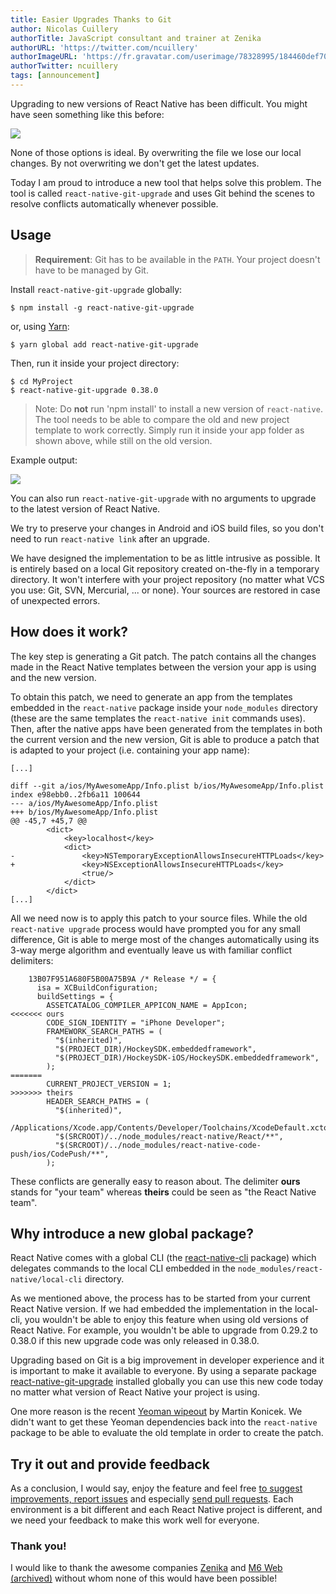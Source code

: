 ```yaml
---
title: Easier Upgrades Thanks to Git
author: Nicolas Cuillery
authorTitle: JavaScript consultant and trainer at Zenika
authorURL: 'https://twitter.com/ncuillery'
authorImageURL: 'https://fr.gravatar.com/userimage/78328995/184460def705a160fd8edadc04f60eaf.jpg?size=128'
authorTwitter: ncuillery
tags: [announcement]
---
```


Upgrading to new versions of React Native has been difficult. You might have seen something like this before:

![](/blog/assets/git-upgrade-conflict.png)

None of those options is ideal. By overwriting the file we lose our local changes. By not overwriting we don't get the latest updates.

Today I am proud to introduce a new tool that helps solve this problem. The tool is called `react-native-git-upgrade` and uses Git behind the scenes to resolve conflicts automatically whenever possible.

## Usage

> **Requirement**: Git has to be available in the `PATH`. Your project doesn't have to be managed by Git.

Install `react-native-git-upgrade` globally:

```shell
$ npm install -g react-native-git-upgrade
```

or, using [Yarn](https://yarnpkg.com/):

```shell
$ yarn global add react-native-git-upgrade
```

Then, run it inside your project directory:

```shell
$ cd MyProject
$ react-native-git-upgrade 0.38.0
```

> Note: Do **not** run 'npm install' to install a new version of `react-native`. The tool needs to be able to compare the old and new project template to work correctly. Simply run it inside your app folder as shown above, while still on the old version.

Example output:

![](/blog/assets/git-upgrade-output.png)

You can also run `react-native-git-upgrade` with no arguments to upgrade to the latest version of React Native.

We try to preserve your changes in Android and iOS build files, so you don't need to run `react-native link` after an upgrade.

We have designed the implementation to be as little intrusive as possible. It is entirely based on a local Git repository created on-the-fly in a temporary directory. It won't interfere with your project repository (no matter what VCS you use: Git, SVN, Mercurial, ... or none). Your sources are restored in case of unexpected errors.

## How does it work?

The key step is generating a Git patch. The patch contains all the changes made in the React Native templates between the version your app is using and the new version.

To obtain this patch, we need to generate an app from the templates embedded in the `react-native` package inside your `node_modules` directory (these are the same templates the `react-native init` commands uses). Then, after the native apps have been generated from the templates in both the current version and the new version, Git is able to produce a patch that is adapted to your project (i.e. containing your app name):

```
[...]

diff --git a/ios/MyAwesomeApp/Info.plist b/ios/MyAwesomeApp/Info.plist
index e98ebb0..2fb6a11 100644
--- a/ios/MyAwesomeApp/Info.plist
+++ b/ios/MyAwesomeApp/Info.plist
@@ -45,7 +45,7 @@
        <dict>
            <key>localhost</key>
            <dict>
-               <key>NSTemporaryExceptionAllowsInsecureHTTPLoads</key>
+               <key>NSExceptionAllowsInsecureHTTPLoads</key>
                <true/>
            </dict>
        </dict>
[...]
```

All we need now is to apply this patch to your source files. While the old `react-native upgrade` process would have prompted you for any small difference, Git is able to merge most of the changes automatically using its 3-way merge algorithm and eventually leave us with familiar conflict delimiters:

```
    13B07F951A680F5B00A75B9A /* Release */ = {
      isa = XCBuildConfiguration;
      buildSettings = {
        ASSETCATALOG_COMPILER_APPICON_NAME = AppIcon;
<<<<<<< ours
        CODE_SIGN_IDENTITY = "iPhone Developer";
        FRAMEWORK_SEARCH_PATHS = (
          "$(inherited)",
          "$(PROJECT_DIR)/HockeySDK.embeddedframework",
          "$(PROJECT_DIR)/HockeySDK-iOS/HockeySDK.embeddedframework",
        );
=======
        CURRENT_PROJECT_VERSION = 1;
>>>>>>> theirs
        HEADER_SEARCH_PATHS = (
          "$(inherited)",
          /Applications/Xcode.app/Contents/Developer/Toolchains/XcodeDefault.xctoolchain/usr/include,
          "$(SRCROOT)/../node_modules/react-native/React/**",
          "$(SRCROOT)/../node_modules/react-native-code-push/ios/CodePush/**",
        );
```

These conflicts are generally easy to reason about. The delimiter **ours** stands for "your team" whereas **theirs** could be seen as "the React Native team".

## Why introduce a new global package?

React Native comes with a global CLI (the [react-native-cli](https://www.npmjs.com/package/react-native-cli) package) which delegates commands to the local CLI embedded in the `node_modules/react-native/local-cli` directory.

As we mentioned above, the process has to be started from your current React Native version. If we had embedded the implementation in the local-cli, you wouldn't be able to enjoy this feature when using old versions of React Native. For example, you wouldn't be able to upgrade from 0.29.2 to 0.38.0 if this new upgrade code was only released in 0.38.0.

Upgrading based on Git is a big improvement in developer experience and it is important to make it available to everyone. By using a separate package [react-native-git-upgrade](https://www.npmjs.com/package/react-native-git-upgrade) installed globally you can use this new code today no matter what version of React Native your project is using.

One more reason is the recent [Yeoman wipeout](https://twitter.com/martinkonicek/status/800730190141857793) by Martin Konicek. We didn't want to get these Yeoman dependencies back into the `react-native` package to be able to evaluate the old template in order to create the patch.

## Try it out and provide feedback

As a conclusion, I would say, enjoy the feature and feel free [to suggest improvements, report issues](https://github.com/facebook/react-native/issues) and especially [send pull requests](https://github.com/facebook/react-native/pulls). Each environment is a bit different and each React Native project is different, and we need your feedback to make this work well for everyone.

### Thank you!

I would like to thank the awesome companies [Zenika](https://www.zenika.com) and [M6 Web (archived)](https://web.archive.org/web/20161230163633/http://www.groupem6.fr:80/le-groupe_en/activites/diversifications/m6-web.html) without whom none of this would have been possible!
